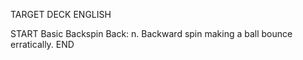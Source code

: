 TARGET DECK
ENGLISH

START
Basic
Backspin
Back: n. Backward spin making a ball bounce erratically.
END

